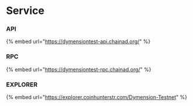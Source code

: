 # Service

### API

{% embed url="https://dymensiontest-api.chainad.org/" %}

### RPC

{% embed url="https://dymensiontest-rpc.chainad.org/" %}

### EXPLORER

{% embed url="https://explorer.coinhunterstr.com/Dymension-Testnet" %}
